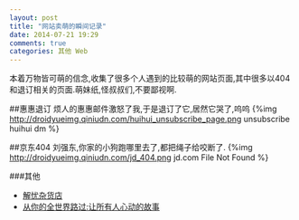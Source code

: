 ```yaml
---
layout: post
title: "网站卖萌的瞬间记录"
date: 2014-07-21 19:29
comments: true
categories: 其他 Web
---
```


本着万物皆可萌的信念,收集了很多个人遇到的比较萌的网站页面,其中很多以404和退订相关的页面.萌妹纸,怪叔叔们,不要鄙视啊.
<!--more-->
##惠惠退订
烦人的惠惠邮件激怒了我,于是退订了它,居然它哭了,呜呜
{%img http://droidyueimg.qiniudn.com/huihui_unsubscribe_page.png unsubscribe huihui dm %}

##京东404
刘强东,你家的小狗跑哪里去了,都把绳子给咬断了.
{%img http://droidyueimg.qiniudn.com/jd_404.png jd.com File Not Found %}

###其他
  * <a href="http://www.amazon.cn/gp/product/B00JZ96ZI8/ref=as_li_tf_tl?ie=UTF8&camp=536&creative=3200&creativeASIN=B00JZ96ZI8&linkCode=as2&tag=droidyue-23">解忧杂货店</a><img src="http://ir-cn.amazon-adsystem.com/e/ir?t=droidyue-23&l=as2&o=28&a=B00JZ96ZI8" width="1" height="1" border="0" alt="" style="border:none !important; margin:0px !important;" />
  * <a href="http://www.amazon.cn/gp/product/B00FXONTU6/ref=as_li_tf_tl?ie=UTF8&camp=536&creative=3200&creativeASIN=B00FXONTU6&linkCode=as2&tag=droidyue-23">从你的全世界路过:让所有人心动的故事</a><img src="http://ir-cn.amazon-adsystem.com/e/ir?t=droidyue-23&l=as2&o=28&a=B00FXONTU6" width="1" height="1" border="0" alt="" style="border:none !important; margin:0px !important;" />
